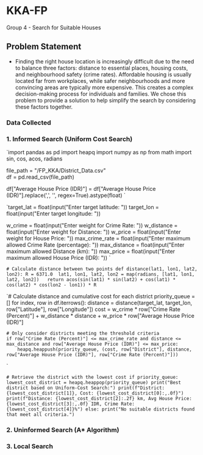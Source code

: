# KKA-FP
Group 4 - Search for Suitable Houses

## Problem Statement
- Finding the right house location is increasingly difficult due to the need to balance three factors: distance to essential places, housing costs, and neighbourhood safety (crime rates). Affordable housing is usually located far from workplaces, while safer neighbourhoods and more convincing areas are typically more expensive. This creates a complex decision-making process for individuals and families. We chose this problem to provide a solution to help simplify the search by considering these factors together.

### Data Collected


### 1. Informed Search (Uniform Cost Search)

`import pandas as pd
import heapq
import numpy as np
from math import sin, cos, acos, radians

file_path = "/FP_KKA/District_Data.csv"  
df = pd.read_csv(file_path)

df["Average House Price (IDR)"] = df["Average House Price (IDR)"].replace(',', '', regex=True).astype(float)
`

`target_lat = float(input("Enter target latitude: "))
target_lon = float(input("Enter target longitude: "))

w_crime = float(input("Enter weight for Crime Rate: "))
w_distance = float(input("Enter weight for Distance: "))
w_price = float(input("Enter weight for House Price: "))
max_crime_rate = float(input("Enter maximum allowed Crime Rate (percentage): "))
max_distance = float(input("Enter maximum allowed Distance (km): "))
max_price = float(input("Enter maximum allowed House Price (IDR): "))
`

`# Calculate distance between two points
def distance(lat1, lon1, lat2, lon2):
    R = 6371.0 
    lat1, lon1, lat2, lon2 = map(radians, [lat1, lon1, lat2, lon2])  
    return acos(sin(lat1) * sin(lat2) + cos(lat1) * cos(lat2) * cos(lon2 - lon1)) * R
`

`# Calculate distance and cumulative cost for each district
priority_queue = []
for index, row in df.iterrows():
    distance = distance(target_lat, target_lon, row["Latitude"], row["Longitude"])
    cost = w_crime * row["Crime Rate (Percent)"] + w_distance * distance + w_price * row["Average House Price (IDR)"]

    # Only consider districts meeting the threshold criteria
    if row["Crime Rate (Percent)"] <= max_crime_rate and distance <= max_distance and row["Average House Price (IDR)"] <= max_price:
        heapq.heappush(priority_queue, (cost, row["District"], distance, row["Average House Price (IDR)"], row["Crime Rate (Percent)"]))
`

`# Retrieve the district with the lowest cost
if priority_queue:
    lowest_cost_district = heapq.heappop(priority_queue)
    print("Best district based on Uniform-Cost Search:")
    print(f"District: {lowest_cost_district[1]}, Cost: {lowest_cost_district[0]:,.0f}")
    print(f"Distance: {lowest_cost_district[2]:.2f} km, Avg House Price: {lowest_cost_district[3]:,.0f} IDR, Crime Rate: {lowest_cost_district[4]}%")
else:
    print("No suitable districts found that meet all criteria.")
`

### 2. Uninformed Search (A* Algorithm)

### 3. Local Search
